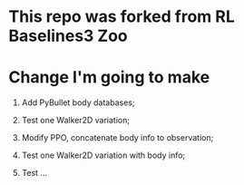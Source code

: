 # This repo was forked from RL Baselines3 Zoo

# Change I'm going to make

1. Add PyBullet body databases;

2. Test one Walker2D variation;

3. Modify PPO, concatenate body info to observation;

4. Test one Walker2D variation with body info;

5. Test ...